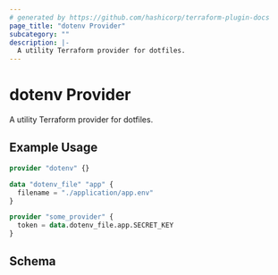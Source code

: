 ```yaml
---
# generated by https://github.com/hashicorp/terraform-plugin-docs
page_title: "dotenv Provider"
subcategory: ""
description: |-
  A utility Terraform provider for dotfiles.
---
```


# dotenv Provider

A utility Terraform provider for dotfiles.

## Example Usage

```terraform
provider "dotenv" {}

data "dotenv_file" "app" {
  filename = "./application/app.env"
}

provider "some_provider" {
  token = data.dotenv_file.app.SECRET_KEY
}
```

<!-- schema generated by tfplugindocs -->
## Schema
